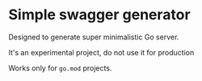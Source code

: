 # Simple swagger generator

Designed to generate super minimalistic Go server.

It's an experimental project, do not use it for production

Works only for `go.mod` projects.